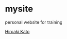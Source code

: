 # mysite
personal website for training<br>

[Hiroaki Kato][mysite]
 
[mysite]:file:///Users/hiroaki/mysite/index.html#
